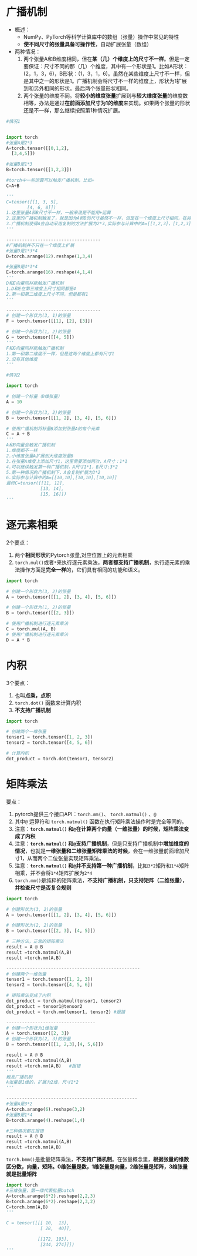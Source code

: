 # 广播机制

- 概述：
  - NumPy、PyTorch等科学计算库中的数组（张量）操作中常见的特性
  - **使不同尺寸的张量具备可操作性**，自动扩展张量（数组）
- 两种情况：
  1. 两个张量A和B维度相同，但在**某（几）个维度上的尺寸不一样**。但是一定要保证：尺寸不同的那（几）个维度，其中有一个形状是1。比如A形状：(2，1，3，6)，B形状：(1，3，1，6)。虽然在某些维度上尺寸不一样，但是其中之一的形状是1。广播机制会将尺寸不一样的维度上，形状为1扩展到和另外相同的形状。最后两个张量形状相同。
  2. 两个张量的维度不同。将**较小的维度张量**扩展到与**较大维度张量**的维度数相等，办法是通过**在前面添加尺寸为1的维度**来实现。如果两个张量的形状还是不一样，那么继续按照第1种情况扩展。

```python
#情况1


import torch
#张量A是2*3
A=torch.tensor([[0,1,2],
  [3,4,5]])

#张量B是1*3
B=torch.tensor([[1,2,3]])

#torch中一些运算可以触发广播机制，比如+
C=A+B

'''
C=tensor([[1, 3, 5],
        [4, 6, 8]])
1.这里张量A和B尺寸不一样，一般来说是不能用+运算
2.这里的广播机制触发了，就是因为A和B的尺寸虽然不一样，但是在一个维度上尺寸相同，在另一个不同尺寸的维度上A的尺寸是1
3.广播机制使得A会自动采用复制的方法扩展为2*3,实际参与计算中的A=[[1,2,3]，[1,2,3]]
'''

------------------------------------
#广播机制并不只在一个维度上扩展
#张量D是1*3*4
D=torch.arange(12).reshape(1,3,4)

#张量B是4*1*4
E=torch.arange(16).reshape(4,1,4)
'''
D和E向量同样能触发广播机制
1.D和E在第三维度上尺寸相同都是4
2.第一和第二维度上尺寸不同，但是都有1
'''

------------------------------------
# 创建一个形状为(3, 1)的张量
F = torch.tensor([[1], [2], [3]])

# 创建一个形状为(1, 2)的张量
G = torch.tensor([[4, 5]])
'''
F和G向量同样能触发广播机制
1.第一和第二维度不一样，但是这两个维度上都有尺寸1
2.没有其他维度
'''
```

```python
#情况2

import torch

# 创建一个标量（0维张量）
A = 10

# 创建一个形状为(3, 2)的张量
B = torch.tensor([[1, 2], [3, 4], [5, 6]])

# 使用广播机制将标量B添加到张量A的每个元素
C = A + B
'''
A和B向量会触发广播机制
1.维度都不一样
2.小维度张量A扩展到大维度张量B
3.在张量A维度上添加尺寸1，这里需要添加两次，A尺寸：1*1
4.可以继续触发第一种广播机制，A尺寸1*1，B尺寸:3*2
5.第一种情况的广播机制下，A会复制扩展为3*2
6.实际参与计算中的A=[[10,10],[10,10],[10,10]]
最终C=tensor([[11, 12],
             [13, 14],
        	 [15, 16]])
'''
```

# 逐元素相乘

2个要点：

1. 两个**相同形状**的Pytorch张量,对应位置上的元素相乘
2. `torch.mul()`或者`*`来执行逐元素乘法，**两者都支持广播机制**，执行逐元素的乘法操作方面是**完全一样**的，它们具有相同的功能和语义。

```python
import torch

# 创建一个形状为(3, 2)的张量
A = torch.tensor([[1, 2], [3, 4], [5, 6]])

# 创建一个形状为(1, 2)的张量
B = torch.tensor([[2, 3]])

# 使用广播机制进行逐元素乘法
C = torch.mul(A, B)
# 使用广播机制进行逐元素乘法
D = A * B
```

# 内积

3个要点：

1. 也叫**点乘，点积**
2. `torch.dot()` 函数来计算内积
3. **不支持广播机制**

```python
import torch

# 创建两个一维张量
tensor1 = torch.tensor([1, 2, 3])
tensor2 = torch.tensor([4, 5, 6])

# 计算内积
dot_product = torch.dot(tensor1, tensor2)
```

# 矩阵乘法

要点：

1. pytorch提供三个接口API：`torch.mm()`、 `torch.matmul()` 、`@`
2. 其中`@` 运算符和 `torch.matmul()` 函数在执行矩阵乘法操作时是完全等同的。
3. 注意：**`torch.matmul()` 和`@`在计算两个向量（一维张量）的时候，矩阵乘法变成了内积**
4. 注意：**`torch.matmul()` 和`@`支持广播机制**，但是只支持广播机制中**增加维度的情况**，也就是**一维张量和二维张量矩阵乘法的时候**，会在一维张量前面增加尺寸1，从而两个二位张量实现矩阵乘法。
5. 注意：**`torch.matmul()` 和`@`并不支持第一种广播机制**，比如`3*2`矩阵和`1*4`矩阵相乘，并不会将`1*4`矩阵扩展为`2*4`
6. `torch.mm()`是纯粹的矩阵乘法，**不支持广播机制，只支持矩阵（二维张量），并检查尺寸是否复合规则**

```python
import torch

# 创建形状为(3, 2)的张量
A = torch.tensor([[1, 2], [3, 4], [5, 6]])

# 创建形状为(2, 2)的张量
B = torch.tensor([[2, 3], [4, 5]])

# 三种方法，正常的矩阵乘法
result = A @ B
result =torch.matmul(A,B)
result =torch.mm(A,B)

---------------------------------------------------
# 创建两个一维张量
tensor1 = torch.tensor([1, 2, 3])
tensor2 = torch.tensor([4, 5, 6])

# 矩阵乘法变成了内积
dot_product = torch.matmul(tensor1, tensor2)
dot_product = tensor1@tensor2
dot_product = torch.mm(tensor1, tensor2) #报错

----------------------------------
# 创建一个形状为1维张量
A = torch.tensor([2, 3])
# 创建一个形状为(2, 3)的张量
B = torch.tensor([[1, 2,3],[4, 5,6]])

result = A @ B
result =torch.matmul(A,B)
result =torch.mm(A,B)   #报错
'''
触发广播机制
A张量是1维的，扩展为2维，尺寸1*2
'''

--------------------------------------------------
#张量A是3*2
A=torch.arange(6).reshape(3,2)
#张量B是1*4
B=torch.arange(4).reshape(1,4)

#三种情况都在报错
result = A @ B
result =torch.matmul(A,B)
result =torch.mm(A,B)  
```

`torch.bmm()`是批量矩阵乘法，**不支持广播机制**。在张量概念里，**根据张量的维数区分数，向量，矩阵。0维张量是数，1维张量是向量，2维张量是矩阵，3维张量就是批量矩阵**

```python
import torch
#三维张量，第一维代表批量batch
A=torch.arange(6*2).reshape(2,2,3)
B=torch.arange(6*2).reshape(2,3,2)
C=torch.bmm(A,B)
'''

C = tensor([[[ 10,  13],
         	 [ 28,  40]],

        	[[172, 193],
         	 [244, 274]]])
'''
```